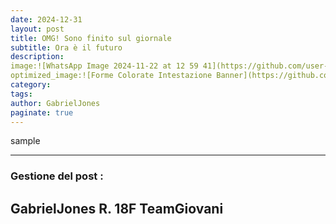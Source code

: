 ```yaml
---
date: 2024-12-31
layout: post
title: OMG! Sono finito sul giornale 
subtitle: Ora è il futuro
description: 
image:![WhatsApp Image 2024-11-22 at 12 59 41](https://github.com/user-attachments/assets/973b2be5-b24e-49bd-bc3a-5a25c497edd2)
optimized_image:![Forme Colorate Intestazione Banner](https://github.com/user-attachments/assets/3f755a4d-96d8-4df7-a799-36dbee653fb6)
category: 
tags: 
author: GabrielJones
paginate: true
---
```

sample


---
### Gestione del post : 
GabrielJones
R. 18F
TeamGiovani
---
